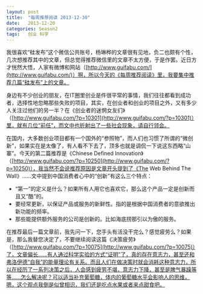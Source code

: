 ```yaml
---
layout: post
title:  "每周推荐阅读 2013-12-30"
date:   2013-12-20
categories: Season2 
tags:   创业 科学
---
```


我很喜欢“硅发布”这个微信公共账号，杨琳桦的文章很有见地，负二也颇有个性，几次想推荐其中的文章，但总觉得推荐微信里的文章不太方便，于是作罢。近日方才恍然大悟，人家有微博和网站（[http://www.guifabu.com/](http://www.guifabu.com/)）啊，所以今天的《每周推荐阅读》里，我要集中推荐几篇“硅发布”上的文章。

身边有不少创业的朋友，在IT圈里创业是件很平常的事情，我们往往都看到成功者，选择性地忽略那些失败的项目，其实，在创业者和创业的项目之外，又有多少人关注过他们的另一半？在《创业者的迷惘女友们》（[http://www.guifabu.com/?p=10301](http://www.guifabu.com/?p=10301)）里，就有几位“前任”，而文中也折射出了一些社会现象，请自行领会。

在国内，大多数创业项目都有一个国外的“参照物”，而人们也习惯了所谓的“微创新”，如果实在是太像了，有人看不下去了，顶多也就是调侃一下说这东西略“山寨”。今天的第二篇推荐是《Chinese Defined Innovation》（[http://www.guifabu.com/?p=10250](http://www.guifabu.com/?p=10250)），我当然不会说推荐原因是文章开头提到了《The Web Behind The Wall》……文中提到中国消费者心中的“创新”有这么三个特点：

* “第一”的定义是什么？如果所有人用它也喜欢它，那么这个产品一定是创新而且又“酷”的。
* 要经常更新，以保证产品或服务的新鲜性。指的是根据中国消费者的意欲推出新功能的频率。
* 那些能提供额外服务的公司是创新的。比如海底捞那引以为傲的服务。

在推荐最后一篇文章前，我先问一下，您手头有活没干完么？感觉疲劳么？如果是，那么我替您决定了，不要继续阅读这篇《决策疲劳》（[http://www.guifabu.com/?p=10075](http://www.guifabu.com/?p=10075)）了，文章偏长……有人通过科学实验的方式“证明”了，真的存在意志力，甚至还和弗洛伊德“自我”的能量理论有关系。而且人们在做决策时就会消耗这种意志力，所以在经历了一系列决策之后，人会感到疲劳不堪，意志力下降，甚至是脾气暴躁等等……怎么解决呢？可以适当补充葡萄糖，体内的葡萄糖水平会影响人的思维，嗯，这个观点我倒是似曾相识，我们还是吃点水果或者来点甜食吧。